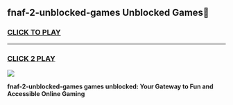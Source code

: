 
## fnaf-2-unblocked-games Unblocked Games👋
<h3>
<a href="https://news.freeplayer.one?title=fnaf-2-unblocked-games&ref=16F">CLICK TO PLAY</a></h3>
<hr>

<h3>
<a href="https://news.freeplayer.one?title=fnaf-2-unblocked-games&ref=16F">CLICK 2 PLAY</a>
  
</h3>

<a href="https://news.freeplayer.one?title=fnaf-2-unblocked-games&ref=16F/"><img src="https://clearcache.store/games.png"></a>


**fnaf-2-unblocked-games games unblocked: Your Gateway to Fun and Accessible Online Gaming**

